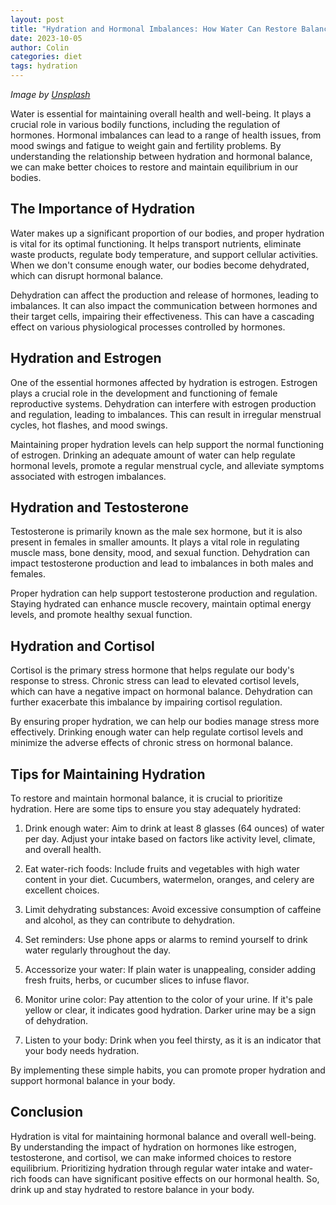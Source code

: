 ```yaml
---
layout: post
title: "Hydration and Hormonal Imbalances: How Water Can Restore Balance"
date: 2023-10-05
author: Colin
categories: diet
tags: hydration
---
```

*Image by [Unsplash](https://source.unsplash.com/1600x900/?hydration,hormonal)*

Water is essential for maintaining overall health and well-being. It plays a crucial role in various bodily functions, including the regulation of hormones. Hormonal imbalances can lead to a range of health issues, from mood swings and fatigue to weight gain and fertility problems. By understanding the relationship between hydration and hormonal balance, we can make better choices to restore and maintain equilibrium in our bodies.

## The Importance of Hydration

Water makes up a significant proportion of our bodies, and proper hydration is vital for its optimal functioning. It helps transport nutrients, eliminate waste products, regulate body temperature, and support cellular activities. When we don't consume enough water, our bodies become dehydrated, which can disrupt hormonal balance.

Dehydration can affect the production and release of hormones, leading to imbalances. It can also impact the communication between hormones and their target cells, impairing their effectiveness. This can have a cascading effect on various physiological processes controlled by hormones.

## Hydration and Estrogen

One of the essential hormones affected by hydration is estrogen. Estrogen plays a crucial role in the development and functioning of female reproductive systems. Dehydration can interfere with estrogen production and regulation, leading to imbalances. This can result in irregular menstrual cycles, hot flashes, and mood swings.

Maintaining proper hydration levels can help support the normal functioning of estrogen. Drinking an adequate amount of water can help regulate hormonal levels, promote a regular menstrual cycle, and alleviate symptoms associated with estrogen imbalances.

## Hydration and Testosterone

Testosterone is primarily known as the male sex hormone, but it is also present in females in smaller amounts. It plays a vital role in regulating muscle mass, bone density, mood, and sexual function. Dehydration can impact testosterone production and lead to imbalances in both males and females.

Proper hydration can help support testosterone production and regulation. Staying hydrated can enhance muscle recovery, maintain optimal energy levels, and promote healthy sexual function.

## Hydration and Cortisol

Cortisol is the primary stress hormone that helps regulate our body's response to stress. Chronic stress can lead to elevated cortisol levels, which can have a negative impact on hormonal balance. Dehydration can further exacerbate this imbalance by impairing cortisol regulation.

By ensuring proper hydration, we can help our bodies manage stress more effectively. Drinking enough water can help regulate cortisol levels and minimize the adverse effects of chronic stress on hormonal balance.

## Tips for Maintaining Hydration

To restore and maintain hormonal balance, it is crucial to prioritize hydration. Here are some tips to ensure you stay adequately hydrated:

1. Drink enough water: Aim to drink at least 8 glasses (64 ounces) of water per day. Adjust your intake based on factors like activity level, climate, and overall health.

2. Eat water-rich foods: Include fruits and vegetables with high water content in your diet. Cucumbers, watermelon, oranges, and celery are excellent choices.

3. Limit dehydrating substances: Avoid excessive consumption of caffeine and alcohol, as they can contribute to dehydration.

4. Set reminders: Use phone apps or alarms to remind yourself to drink water regularly throughout the day.

5. Accessorize your water: If plain water is unappealing, consider adding fresh fruits, herbs, or cucumber slices to infuse flavor.

6. Monitor urine color: Pay attention to the color of your urine. If it's pale yellow or clear, it indicates good hydration. Darker urine may be a sign of dehydration.

7. Listen to your body: Drink when you feel thirsty, as it is an indicator that your body needs hydration.

By implementing these simple habits, you can promote proper hydration and support hormonal balance in your body.

## Conclusion

Hydration is vital for maintaining hormonal balance and overall well-being. By understanding the impact of hydration on hormones like estrogen, testosterone, and cortisol, we can make informed choices to restore equilibrium. Prioritizing hydration through regular water intake and water-rich foods can have significant positive effects on our hormonal health. So, drink up and stay hydrated to restore balance in your body.
